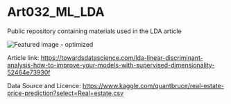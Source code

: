 # Art032_ML_LDA
Public repository containing materials used in the LDA article

![Featured image - optimized](https://user-images.githubusercontent.com/24861699/169644117-8d133797-ee1c-43ca-a11b-4b01aa0da5ae.png)

Article link: https://towardsdatascience.com/lda-linear-discriminant-analysis-how-to-improve-your-models-with-supervised-dimensionality-52464e73930f

Data Source and Licence: https://www.kaggle.com/quantbruce/real-estate-price-prediction?select=Real+estate.csv
